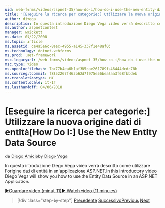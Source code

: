 ```yaml
---
uid: web-forms/videos/aspnet-35/how-do-i/how-do-i-use-the-new-entity-data-source
title: '[Eseguire la ricerca per categorie:] Utilizzare la nuova origine dati di entità | Documenti Microsoft'
author: divega
description: In questa introduzione Diego Vega video verrà descritto come utilizzare l'origine dati di entità in un'applicazione ASP.NET.
ms.author: aspnetcontent
manager: wpickett
ms.date: 05/22/2008
ms.topic: article
ms.assetid: ce4a5e6c-8aec-4955-a145-337f1e48af05
ms.technology: dotnet-webforms
ms.prod: .net-framework
msc.legacyurl: /web-forms/videos/aspnet-35/how-do-i/how-do-i-use-the-new-entity-data-source
msc.type: video
ms.openlocfilehash: 7be77b4ea6b1af385cae261789fa46444dcdc78b
ms.sourcegitcommit: f8852267f463b62d7f975e56bea9aa3f68fbbdeb
ms.translationtype: MT
ms.contentlocale: it-IT
ms.lasthandoff: 04/06/2018
---
```

<a name="how-do-i-use-the-new-entity-data-source"></a><span data-ttu-id="b260b-103">[Eseguire la ricerca per categorie:] Utilizzare la nuova origine dati di entità</span><span class="sxs-lookup"><span data-stu-id="b260b-103">[How Do I:] Use the New Entity Data Source</span></span>
====================
<span data-ttu-id="b260b-104">da [Diego Amicis](https://github.com/divega)</span><span class="sxs-lookup"><span data-stu-id="b260b-104">by [Diego Vega](https://github.com/divega)</span></span>

<span data-ttu-id="b260b-105">In questa introduzione Diego Vega video verrà descritto come utilizzare l'origine dati di entità in un'applicazione ASP.NET.</span><span class="sxs-lookup"><span data-stu-id="b260b-105">In this introductory video Diego Vega will show you how to use the Entity Data Source in an ASP.NET Application.</span></span>

[<span data-ttu-id="b260b-106">&#9654;Guardare video (minuti 11)</span><span class="sxs-lookup"><span data-stu-id="b260b-106">&#9654; Watch video (11 minutes)</span></span>](https://channel9.msdn.com/Blogs/ASP-NET-Site-Videos/how-do-i-use-the-new-entity-data-source)

> [!div class="step-by-step"]
> <span data-ttu-id="b260b-107">[Precedente](how-do-i-get-started-with-the-entity-framework.md)
> [Successivo](how-do-i-serialize-a-graph-with-the-entity-framework.md)</span><span class="sxs-lookup"><span data-stu-id="b260b-107">[Previous](how-do-i-get-started-with-the-entity-framework.md)
[Next](how-do-i-serialize-a-graph-with-the-entity-framework.md)</span></span>
